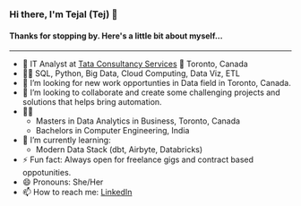 ### Hi there, I'm Tejal (Tej) 👋
#### Thanks for stopping by. Here's a little bit about myself...
__________________________________________________________________________
- :briefcase: IT Analyst at [Tata Consultancy Services](https://www.tcs.com/) :round_pushpin:	Toronto, Canada
- :man_technologist: SQL, Python, Big Data, Cloud Computing, Data Viz, ETL
- 🤔 I’m looking for new work opportunties in Data field in Toronto, Canada.
- 👯 I’m looking to collaborate and create some challenging projects and solutions that helps bring automation.
- :student:
     - Masters in Data Analytics in Business, Toronto, Canada
     - Bachelors in Computer Engineering, India
- 🌱 I’m currently learning:
    - Modern Data Stack (dbt, Airbyte, Databricks)
- ⚡ Fun fact: Always open for freelance gigs and contract based oppotunities.
- 😄 Pronouns: She/Her
- 📫 How to reach me: [LinkedIn](https://www.linkedin.com/in/parmartejal/)
